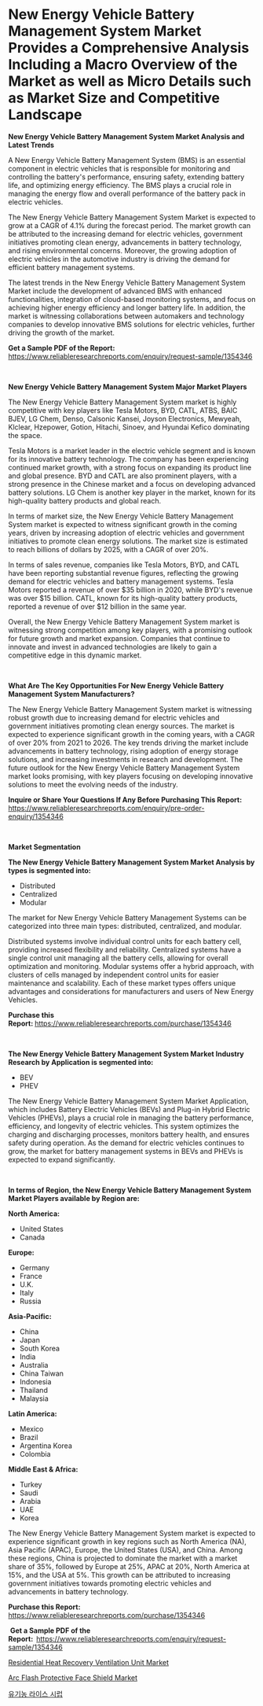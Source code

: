 <p><h1>New Energy Vehicle Battery Management System Market Provides a Comprehensive Analysis Including a Macro Overview of the Market as well as Micro Details such as Market Size and Competitive Landscape</h1></p><p><strong>New Energy Vehicle Battery Management System Market Analysis and Latest Trends</strong></p>
<p><p>A New Energy Vehicle Battery Management System (BMS) is an essential component in electric vehicles that is responsible for monitoring and controlling the battery's performance, ensuring safety, extending battery life, and optimizing energy efficiency. The BMS plays a crucial role in managing the energy flow and overall performance of the battery pack in electric vehicles.</p><p>The New Energy Vehicle Battery Management System Market is expected to grow at a CAGR of 4.1% during the forecast period. The market growth can be attributed to the increasing demand for electric vehicles, government initiatives promoting clean energy, advancements in battery technology, and rising environmental concerns. Moreover, the growing adoption of electric vehicles in the automotive industry is driving the demand for efficient battery management systems.</p><p>The latest trends in the New Energy Vehicle Battery Management System Market include the development of advanced BMS with enhanced functionalities, integration of cloud-based monitoring systems, and focus on achieving higher energy efficiency and longer battery life. In addition, the market is witnessing collaborations between automakers and technology companies to develop innovative BMS solutions for electric vehicles, further driving the growth of the market.</p></p>
<p><strong>Get a Sample PDF of the Report:&nbsp;</strong> <a href="https://www.reliableresearchreports.com/enquiry/request-sample/1354346">https://www.reliableresearchreports.com/enquiry/request-sample/1354346</a></p>
<p>&nbsp;</p>
<p><strong>New Energy Vehicle Battery Management System Major Market Players</strong></p>
<p><p>The New Energy Vehicle Battery Management System market is highly competitive with key players like Tesla Motors, BYD, CATL, ATBS, BAIC BJEV, LG Chem, Denso, Calsonic Kansei, Joyson Electronics, Mewyeah, Klclear, Hzepower, Gotion, Hitachi, Sinoev, and Hyundai Kefico dominating the space. </p><p>Tesla Motors is a market leader in the electric vehicle segment and is known for its innovative battery technology. The company has been experiencing continued market growth, with a strong focus on expanding its product line and global presence. BYD and CATL are also prominent players, with a strong presence in the Chinese market and a focus on developing advanced battery solutions. LG Chem is another key player in the market, known for its high-quality battery products and global reach.</p><p>In terms of market size, the New Energy Vehicle Battery Management System market is expected to witness significant growth in the coming years, driven by increasing adoption of electric vehicles and government initiatives to promote clean energy solutions. The market size is estimated to reach billions of dollars by 2025, with a CAGR of over 20%.</p><p>In terms of sales revenue, companies like Tesla Motors, BYD, and CATL have been reporting substantial revenue figures, reflecting the growing demand for electric vehicles and battery management systems. Tesla Motors reported a revenue of over $35 billion in 2020, while BYD's revenue was over $15 billion. CATL, known for its high-quality battery products, reported a revenue of over $12 billion in the same year.</p><p>Overall, the New Energy Vehicle Battery Management System market is witnessing strong competition among key players, with a promising outlook for future growth and market expansion. Companies that continue to innovate and invest in advanced technologies are likely to gain a competitive edge in this dynamic market.</p></p>
<p>&nbsp;</p>
<p><strong>What Are The Key Opportunities For New Energy Vehicle Battery Management System Manufacturers?</strong></p>
<p><p>The New Energy Vehicle Battery Management System market is witnessing robust growth due to increasing demand for electric vehicles and government initiatives promoting clean energy sources. The market is expected to experience significant growth in the coming years, with a CAGR of over 20% from 2021 to 2026. The key trends driving the market include advancements in battery technology, rising adoption of energy storage solutions, and increasing investments in research and development. The future outlook for the New Energy Vehicle Battery Management System market looks promising, with key players focusing on developing innovative solutions to meet the evolving needs of the industry.</p></p>
<p><strong>Inquire or Share Your Questions If Any Before Purchasing This Report:</strong> <a href="https://www.reliableresearchreports.com/enquiry/pre-order-enquiry/1354346">https://www.reliableresearchreports.com/enquiry/pre-order-enquiry/1354346</a></p>
<p>&nbsp;</p>
<p><strong>Market Segmentation</strong></p>
<p><strong>The New Energy Vehicle Battery Management System Market Analysis by types is segmented into:</strong></p>
<p><ul><li>Distributed</li><li>Centralized</li><li>Modular</li></ul></p>
<p><p>The market for New Energy Vehicle Battery Management Systems can be categorized into three main types: distributed, centralized, and modular. </p><p>Distributed systems involve individual control units for each battery cell, providing increased flexibility and reliability. Centralized systems have a single control unit managing all the battery cells, allowing for overall optimization and monitoring. Modular systems offer a hybrid approach, with clusters of cells managed by independent control units for easier maintenance and scalability. Each of these market types offers unique advantages and considerations for manufacturers and users of New Energy Vehicles.</p></p>
<p><strong>Purchase this Report:&nbsp;</strong><a href="https://www.reliableresearchreports.com/purchase/1354346">https://www.reliableresearchreports.com/purchase/1354346</a></p>
<p>&nbsp;</p>
<p><strong>The New Energy Vehicle Battery Management System Market Industry Research by Application is segmented into:</strong></p>
<p><ul><li>BEV</li><li>PHEV</li></ul></p>
<p><p>The New Energy Vehicle Battery Management System Market Application, which includes Battery Electric Vehicles (BEVs) and Plug-in Hybrid Electric Vehicles (PHEVs), plays a crucial role in managing the battery performance, efficiency, and longevity of electric vehicles. This system optimizes the charging and discharging processes, monitors battery health, and ensures safety during operation. As the demand for electric vehicles continues to grow, the market for battery management systems in BEVs and PHEVs is expected to expand significantly.</p></p>
<p>&nbsp;</p>
<p><strong>In terms of Region, the New Energy Vehicle Battery Management System Market Players available by Region are:</strong></p>
<p>
    <p> <strong> North America: </strong>
        <ul>
            <li>United States</li>
            <li>Canada</li>
        </ul>
        </p> 
    <p> <strong> Europe: </strong>
        <ul>
            <li>Germany</li>
            <li>France</li>
            <li>U.K.</li>
            <li>Italy</li>
            <li>Russia</li>
        </ul>
        </p> 
    <p> <strong> Asia-Pacific: </strong>
        <ul>
            <li>China</li>
            <li>Japan</li>
            <li>South Korea</li>
            <li>India</li>
            <li>Australia</li>
            <li>China Taiwan</li>
            <li>Indonesia</li>
            <li>Thailand</li>
            <li>Malaysia</li>
        </ul>
        </p> 
    <p> <strong> Latin America: </strong>
        <ul>
            <li>Mexico</li>
            <li>Brazil</li>
            <li>Argentina Korea</li>
            <li>Colombia</li>
        </ul>
        </p> 
    <p> <strong> Middle East & Africa: </strong>
        <ul>
            <li>Turkey</li>
            <li>Saudi</li>
            <li>Arabia</li>
            <li>UAE</li>
            <li>Korea</li>
        </ul>
    </p>
    </p>
<p><p>The New Energy Vehicle Battery Management System market is expected to experience significant growth in key regions such as North America (NA), Asia Pacific (APAC), Europe, the United States (USA), and China. Among these regions, China is projected to dominate the market with a market share of 35%, followed by Europe at 25%, APAC at 20%, North America at 15%, and the USA at 5%. This growth can be attributed to increasing government initiatives towards promoting electric vehicles and advancements in battery technology.</p></p>
<p><strong>Purchase this Report: </strong><a href="https://www.reliableresearchreports.com/purchase/1354346">https://www.reliableresearchreports.com/purchase/1354346</a></p>
<p>&nbsp;<strong>Get a Sample PDF of the Report:&nbsp;&nbsp;</strong><a href="https://www.reliableresearchreports.com/enquiry/request-sample/1354346">https://www.reliableresearchreports.com/enquiry/request-sample/1354346</a></p>
<p><strong></strong></p>
<p><p><a href="https://view.publitas.com/reportprime-1/residential-heat-recovery-ventilation-unit-market-size-evaluating-its-market-trends-growth-and-projections-2023-2030/">Residential Heat Recovery Ventilation Unit Market</a></p><p><a href="https://view.publitas.com/reportprime-1/arc-flash-protective-face-shield-market-analysis-and-market-size-global-industry-overview-market-segmentation-and-forecast-2023-to-2030/">Arc Flash Protective Face Shield Market</a></p><p><a href="https://medium.com/@bunxhcci35271755/%EC%9C%A0%EA%B8%B0%EB%86%8D-%EC%8C%80-%EC%8B%9C%EB%9F%BD-%EC%8B%9C%EC%9E%A5-%EA%B7%9C%EB%AA%A8-%EC%8B%9C%EC%9E%A5-%EC%A0%84%EB%A7%9D-%EB%B0%8F-%EC%8B%9C%EC%9E%A5-%EC%98%88%EC%B8%A1-2024%EB%85%84%EB%B6%80%ED%84%B0-2031%EB%85%84%EA%B9%8C%EC%A7%80-47cbec2466ef">유기농 라이스 시럽</a></p></p>